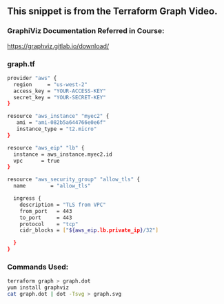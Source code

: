 ## This snippet is from the Terraform Graph Video.

### GraphiViz Documentation Referred in Course:

https://graphviz.gitlab.io/download/

### graph.tf
```sh
provider "aws" {
  region     = "us-west-2"
  access_key = "YOUR-ACCESS-KEY"
  secret_key = "YOUR-SECRET-KEY"
}

resource "aws_instance" "myec2" {
   ami = "ami-082b5a644766e0e6f"
   instance_type = "t2.micro"
}

resource "aws_eip" "lb" {
  instance = aws_instance.myec2.id
  vpc      = true
}

resource "aws_security_group" "allow_tls" {
  name        = "allow_tls"

  ingress {
    description = "TLS from VPC"
    from_port   = 443
    to_port     = 443
    protocol    = "tcp"
    cidr_blocks = ["${aws_eip.lb.private_ip}/32"]

  }
}
```



### Commands Used:
```sh
terraform graph > graph.dot
yum install graphviz
cat graph.dot | dot -Tsvg > graph.svg
```

